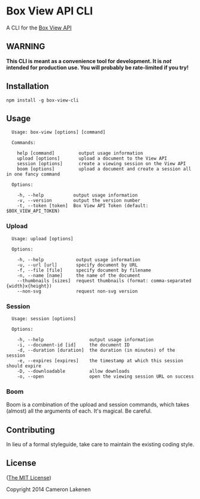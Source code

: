 # Box View API CLI

A CLI for the [Box View API](http://developers.box.com/view/)

## WARNING

**This CLI is meant as a convenience tool for development. It is _not_ intended for production use. You will probably be rate-limited if you try!**


## Installation

```
npm install -g box-view-cli
```


## Usage

```
  Usage: box-view [options] [command]

  Commands:

    help [command]         output usage information
    upload [options]       upload a document to the View API
    session [options]      create a viewing session on the View API
    boom [options]         upload a document and create a session all in one fancy command

  Options:

    -h, --help           output usage information
    -v, --version        output the version number
    -t, --token [token]  Box View API Token (default: $BOX_VIEW_API_TOKEN)
```

### Upload

```
  Usage: upload [options]

  Options:

    -h, --help            output usage information
    -u, --url [url]       specify document by URL
    -f, --file [file]     specify document by filename
    -n, --name [name]     the name of the document
    --thumbnails [sizes]  request thumbnails (format: comma-separated {width}x{height})
    --non-svg             request non-svg version
```

### Session

```
  Usage: session [options]

  Options:

    -h, --help                 output usage information
    -i, --document-id [id]     the document ID
    -d, --duration [duration]  the duration (in minutes) of the session
    -e, --expires [expires]    the timestamp at which this session should expire
    -D, --downloadable         allow downloads
    -o, --open                 open the viewing session URL on success
```

### Boom

Boom is a combination of the upload and session commands, which takes (almost) all the arguments of each. It's magical. Be careful.

## Contributing

In lieu of a formal styleguide, take care to maintain the existing coding style.

## License

([The MIT License](LICENSE))

Copyright 2014 Cameron Lakenen
